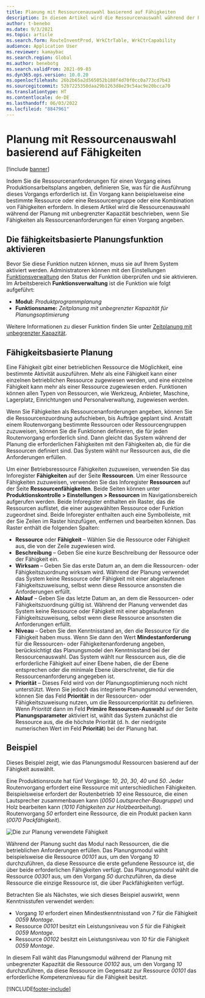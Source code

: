 ```yaml
---
title: Planung mit Ressourcenauswahl basierend auf Fähigkeiten
description: In diesem Artikel wird die Ressourcenauswahl während der Planung mit unbegrenzter Kapazität beschrieben, wenn Sie Fähigkeiten als Ressourcenanforderungen für einen Vorgang angeben.
author: t-benebo
ms.date: 9/3/2021
ms.topic: article
ms.search.form: RouteInventProd, WrkCtrTable, WrkCtrCapability
audience: Application User
ms.reviewer: kamaybac
ms.search.region: Global
ms.author: benebotg
ms.search.validFrom: 2021-09-03
ms.dyn365.ops.version: 10.0.20
ms.openlocfilehash: 26b2b65a2d565052b188f4d70f0cc0a773cd7b43
ms.sourcegitcommit: 52b7225350daa29b1263d8e29c54ac9e20bcca70
ms.translationtype: HT
ms.contentlocale: de-DE
ms.lasthandoff: 06/03/2022
ms.locfileid: "8847961"
---
```

# <a name="scheduling-with-resource-selection-based-on-capability"></a>Planung mit Ressourcenauswahl basierend auf Fähigkeiten

[!include [banner](../../includes/banner.md)]

Indem Sie die Ressourcenanforderungen für einen Vorgang eines Produktionsarbeitsplans angeben, definieren Sie, was für die Ausführung dieses Vorgangs erforderlich ist. Ein Vorgang kann beispielsweise eine bestimmte Ressource oder eine Ressourcengruppe oder eine Kombination von Fähigkeiten erfordern. In diesem Artikel wird die Ressourcenauswahl während der Planung mit unbegrenzter Kapazität beschrieben, wenn Sie Fähigkeiten als Ressourcenanforderungen für einen Vorgang angeben.

## <a name="turn-on-the-capability-based-scheduling-feature"></a>Die fähigkeitsbasierte Planungsfunktion aktivieren

Bevor Sie diese Funktion nutzen können, muss sie auf Ihrem System aktiviert werden. Administratoren können mit den Einstellungen [Funktionsverwaltung](../../../fin-ops-core/fin-ops/get-started/feature-management/feature-management-overview.md) den Status der Funktion überprüfen und sie aktivieren. Im Arbeitsbereich **Funktionsverwaltung** ist die Funktion wie folgt aufgeführt:

- **Modul:** *Produktprogrammplanung*
- **Funktionsname:** *Zeitplanung mit unbegrenzter Kapazität für Planungsoptimierung*

Weitere Informationen zu dieser Funktion finden Sie unter [Zeitplanung mit unbegrenzter Kapazität](infinite-capacity-planning.md).

## <a name="capability-based-scheduling"></a>Fähigkeitsbasierte Planung

Eine Fähigkeit gibt einer betrieblichen Ressource die Möglichkeit, eine bestimmte Aktivität auszuführen. Mehr als eine Fähigkeit kann einer einzelnen betrieblichen Ressource zugewiesen werden, und eine einzelne Fähigkeit kann mehr als einer Ressource zugewiesen erden. Funktionen können allen Typen von Ressourcen, wie Werkzeug, Anbieter, Maschine, Lagerplatz, Einrichtungen und Personalverwaltung, zugewiesen werden.

Wenn Sie Fähigkeiten als Ressourcenanforderungen angeben, können Sie die Ressourcenzuordnung aufschieben, bis Aufträge geplant sind. Anstatt einem Routenvorgang bestimmte Ressourcen oder Ressourcengruppen zuzuweisen, können Sie die Funktionen definieren, die für jeden Routenvorgang erforderlich sind. Dann gleicht das System während der Planung die erforderlichen Fähigkeiten mit den Fähigkeiten ab, die für die Ressourcen definiert sind. Das System wählt nur Ressourcen aus, die die Anforderungen erfüllen.

Um einer Betriebsressource Fähigkeiten zuzuweisen, verwenden Sie das Inforegister **Fähigkeiten** auf der Seite **Ressourcen**. Um einer Ressource Fähigkeiten zuzuweisen, verwenden Sie das Inforegister **Ressourcen** auf der Seite **Ressourcenfähigkeiten**. Beide Seiten können unter **Produktionskontrolle \> Einstellungen \> Ressourcen** im Navigationsbereich aufgerufen werden. Beide Inforegister enthalten ein Raster, das die Ressourcen auflistet, die einer ausgewählten Ressource oder Funktion zugeordnet sind. Beide Inforegister enthalten auch eine Symbolleiste, mit der Sie Zeilen im Raster hinzufügen, entfernen und bearbeiten können. Das Raster enthält die folgenden Spalten:

- **Ressource** oder **Fähigkeit** – Wählen Sie die Ressource oder Fähigkeit aus, die von der Zeile zugewiesen wird.
- **Beschreibung** – Geben Sie eine kurze Beschreibung der Ressource oder der Fähigkeit ein.
- **Wirksam** – Geben Sie das erste Datum an, an dem die Ressourcen- oder Fähigkeitszuordnung wirksam wird. Während der Planung verwendet das System keine Ressource oder Fähigkeit mit einer abgelaufenen Fähigkeitszuweisung, selbst wenn diese Ressource ansonsten die Anforderungen erfüllt.
- **Ablauf** – Geben Sie das letzte Datum an, an dem die Ressourcen- oder Fähigkeitszuordnung gültig ist. Während der Planung verwendet das System keine Ressource oder Fähigkeit mit einer abgelaufenen Fähigkeitszuweisung, selbst wenn diese Ressource ansonsten die Anforderungen erfüllt.
- **Niveau** – Geben Sie den Kenntnisstand an, den die Ressource für die Fähigkeit haben muss. Wenn Sie dann den Wert **Mindestanforderung** für die Ressourcen- oder Fähigkeitenanforderung angeben, berücksichtigt das Planungsmodel den Kenntnisstand bei der Ressourcenauswahl. Das System wählt nur Ressourcen aus, die die erforderliche Fähigkeit auf einer Ebene haben, die der Ebene entsprechen oder die minimale Ebene überschreitet, die für die Ressourcenanforderung angegeben ist.
- **Priorität** – Dieses Feld wird von der Planungsoptimierung noch nicht unterstützt. Wenn Sie jedoch das integrierte Planungsmodul verwenden, können Sie das Feld **Priorität** in der Ressourcen- oder Fähigkeitszuweisung nutzen, um die Ressourcenpriorität zu definieren. Wenn *Priorität* dann im Feld **Primäre Ressourcen-Auswahl** auf der Seite **Planungsparameter** aktiviert ist, wählt das System zunächst die Ressource aus, die die höchste Priorität (d. h. der niedrigste numerischen Wert im Feld **Priorität**) bei der Planung hat.

## <a name="example"></a>Beispiel

Dieses Beispiel zeigt, wie das Planungsmodul Ressourcen basierend auf der Fähigkeit auswählt.

Eine Produktionsroute hat fünf Vorgänge: *10*, *20*, *30*, *40* und *50*. Jeder Routenvorgang erfordert eine Ressource mit unterschiedlichen Fähigkeiten. Beispielsweise erfordert der Routenbetrieb *10* eine Ressource, die einen Lautsprecher zusammenbauen kann (*0050 Lautsprecher-Baugruppe*) und Holz bearbeiten kann (*1010 Fähigkeiten zur Holzbearbeitung*). Routenvorgang *50* erfordert eine Ressource, die ein Produkt packen kann (*0070 Packfähigkeit*).

![Die zur Planung verwendete Fähigkeit](media/capability-based-scheduling.png "Die zur Planung verwendete Fähigkeit")

Während der Planung sucht das Modul nach Ressourcen, die die betrieblichen Anforderungen erfüllen. Das Planungsmodul wählt beispielsweise die Ressource *00101* aus, um den Vorgang *10* durchzuführen, da diese Ressource die erste gefundene Ressource ist, die über beide erforderlichen Fähigkeiten verfügt. Das Planungsmodul wählt die Ressource *00301* aus, um den Vorgang *50* durchzuführen, da diese Ressource die einzige Ressource ist, die über Packfähigkeiten verfügt.

Betrachten Sie als Nächstes, wie sich dieses Beispiel auswirkt, wenn Kenntnisstufen verwendet werden:

- Vorgang *10* erfordert einen Mindestkenntnisstand von *7* für die Fähigkeit *0059 Montage*.
- Ressource *00101* besitzt ein Leistungsniveau von *5* für die Fähigkeit *0059 Montage*.
- Ressource *00102* besitzt ein Leistungsniveau von *10* für die Fähigkeit *0059 Montage*.

In diesem Fall wählt das Planungsmodul während der Planung mit unbegrenzter Kapazität die Ressource *00102* aus, um den Vorgang *10* durchzuführen, da diese Ressource im Gegensatz zur Ressource *00101* das erforderliche Kompetenzniveau für die Fähigkeit besitzt.

[!INCLUDE[footer-include](../../../includes/footer-banner.md)]
